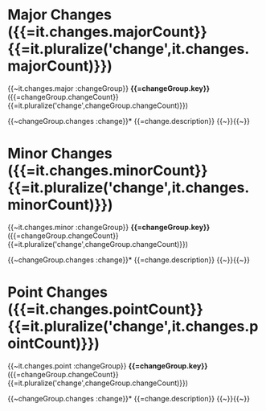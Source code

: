 # Major Changes ({{=it.changes.majorCount}} {{=it.pluralize('change',it.changes.majorCount)}})
{{~it.changes.major :changeGroup}}
**{{=changeGroup.key}}** ({{=changeGroup.changeCount}} {{=it.pluralize('change',changeGroup.changeCount)}})

{{~changeGroup.changes :change}}* {{=change.description}}
{{~}}{{~}}

# Minor Changes ({{=it.changes.minorCount}} {{=it.pluralize('change',it.changes.minorCount)}})
{{~it.changes.minor :changeGroup}}
**{{=changeGroup.key}}** ({{=changeGroup.changeCount}} {{=it.pluralize('change',changeGroup.changeCount)}})

{{~changeGroup.changes :change}}* {{=change.description}}
{{~}}{{~}}

# Point Changes ({{=it.changes.pointCount}} {{=it.pluralize('change',it.changes.pointCount)}})
{{~it.changes.point :changeGroup}}
**{{=changeGroup.key}}** ({{=changeGroup.changeCount}} {{=it.pluralize('change',changeGroup.changeCount)}})

{{~changeGroup.changes :change}}* {{=change.description}}
{{~}}{{~}}